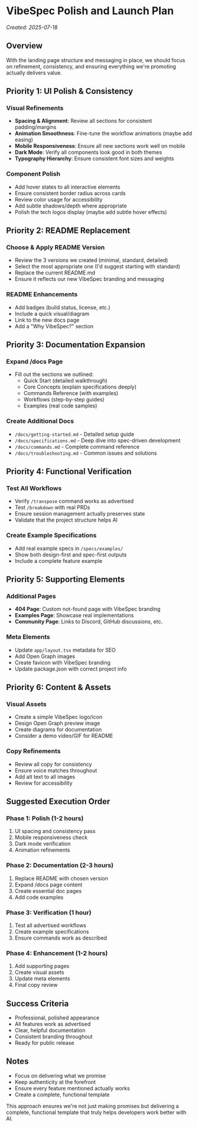 # VibeSpec Polish and Launch Plan

*Created: 2025-07-18*

## Overview
With the landing page structure and messaging in place, we should focus on refinement, consistency, and ensuring everything we're promoting actually delivers value.

## Priority 1: UI Polish & Consistency

### Visual Refinements
- **Spacing & Alignment**: Review all sections for consistent padding/margins
- **Animation Smoothness**: Fine-tune the workflow animations (maybe add easing)
- **Mobile Responsiveness**: Ensure all new sections work well on mobile
- **Dark Mode**: Verify all components look good in both themes
- **Typography Hierarchy**: Ensure consistent font sizes and weights

### Component Polish
- Add hover states to all interactive elements
- Ensure consistent border radius across cards
- Review color usage for accessibility
- Add subtle shadows/depth where appropriate
- Polish the tech logos display (maybe add subtle hover effects)

## Priority 2: README Replacement

### Choose & Apply README Version
- Review the 3 versions we created (minimal, standard, detailed)
- Select the most appropriate one (I'd suggest starting with standard)
- Replace the current README.md
- Ensure it reflects our new VibeSpec branding and messaging

### README Enhancements
- Add badges (build status, license, etc.)
- Include a quick visual/diagram
- Link to the new docs page
- Add a "Why VibeSpec?" section

## Priority 3: Documentation Expansion

### Expand /docs Page
- Fill out the sections we outlined:
  - Quick Start (detailed walkthrough)
  - Core Concepts (explain specifications deeply)
  - Commands Reference (with examples)
  - Workflows (step-by-step guides)
  - Examples (real code samples)

### Create Additional Docs
- `/docs/getting-started.md` - Detailed setup guide
- `/docs/specifications.md` - Deep dive into spec-driven development
- `/docs/commands.md` - Complete command reference
- `/docs/troubleshooting.md` - Common issues and solutions

## Priority 4: Functional Verification

### Test All Workflows
- Verify `/transpose` command works as advertised
- Test `/breakdown` with real PRDs
- Ensure session management actually preserves state
- Validate that the project structure helps AI

### Create Example Specifications
- Add real example specs in `/specs/examples/`
- Show both design-first and spec-first outputs
- Include a complete feature example

## Priority 5: Supporting Elements

### Additional Pages
- **404 Page**: Custom not-found page with VibeSpec branding
- **Examples Page**: Showcase real implementations
- **Community Page**: Links to Discord, GitHub discussions, etc.

### Meta Elements
- Update `app/layout.tsx` metadata for SEO
- Add Open Graph images
- Create favicon with VibeSpec branding
- Update package.json with correct project info

## Priority 6: Content & Assets

### Visual Assets
- Create a simple VibeSpec logo/icon
- Design Open Graph preview image
- Create diagrams for documentation
- Consider a demo video/GIF for README

### Copy Refinements
- Review all copy for consistency
- Ensure voice matches throughout
- Add alt text to all images
- Review for accessibility

## Suggested Execution Order

### Phase 1: Polish (1-2 hours)
1. UI spacing and consistency pass
2. Mobile responsiveness check
3. Dark mode verification
4. Animation refinements

### Phase 2: Documentation (2-3 hours)
1. Replace README with chosen version
2. Expand /docs page content
3. Create essential doc pages
4. Add code examples

### Phase 3: Verification (1 hour)
1. Test all advertised workflows
2. Create example specifications
3. Ensure commands work as described

### Phase 4: Enhancement (1-2 hours)
1. Add supporting pages
2. Create visual assets
3. Update meta elements
4. Final copy review

## Success Criteria
- Professional, polished appearance
- All features work as advertised
- Clear, helpful documentation
- Consistent branding throughout
- Ready for public release

## Notes
- Focus on delivering what we promise
- Keep authenticity at the forefront
- Ensure every feature mentioned actually works
- Create a complete, functional template

This approach ensures we're not just making promises but delivering a complete, functional template that truly helps developers work better with AI.